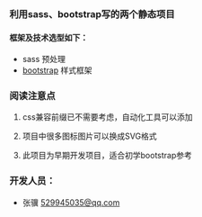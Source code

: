 ### 利用sass、bootstrap写的两个静态项目
#### 框架及技术选型如下：
- sass 预处理
- [bootstrap](http://v3.bootcss.com/) 样式框架


### 阅读注意点
1. css兼容前缀已不需要考虑，自动化工具可以添加

2. 项目中很多图标图片可以换成SVG格式

3. 此项目为早期开发项目，适合初学bootstrap参考
### 开发人员：
- 张骥 <529945035@qq.com>

